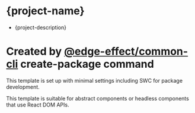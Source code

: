 # {project-name}

- {project-description}

# Created by [@edge-effect/common-cli](https://github.com/Team-EdgeEffect/library-js/tree/main/packages/common-cli) create-package command

This template is set up with minimal settings including SWC for package development.

This template is suitable for abstract components or headless components that use React DOM APIs.
